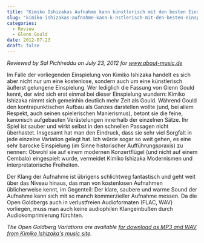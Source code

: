 ```yaml
---
title: "Kimiko Ishizakas Aufnahme kann künstlerisch mit den besten Einspielungen auf modernem Konzertflügel mithalten"
slug: "kimiko-ishizakas-aufnahme-kann-k-nstlerisch-mit-den-besten-einspielungen-auf-modernem-konzertfl-gel"
categories:
  - Review
  - Glenn Gould
date: 2012-07-23
draft: false
---
```

*Reviewed by Sal Pichireddu on July 23, 2012 for www.about-music.de*

Im Falle der vorliegenden Einspielung von Kimiko Ishizaka handelt es sich aber nicht nur um eine kostenlose, sondern auch um eine künstlerisch äußerst gelungene Einspielung. Wer lediglich die Fassung von Glenn Gould kennt, der wird sich erst einmal bei dieser Einspielung wundern: Kimiko Ishizaka nimmt sich gemeinhin deutlich mehr Zeit als Gould. Während Gould den kontrapunktischen Aufbau als Ganzes darstellen wollte (und, bei allem Respekt, auch seinen spielerischen Manierismus), betont sie die feine, kanonisch aufgebauten Verästelungen innerhalb der einzelnen Sätze. Ihr Spiel ist sauber und wirkt selbst in den schnellen Passagen nicht überhastet. Insgesamt hat man den Eindruck, dass sie sehr viel Sorgfalt in jede einzelne Variation gelegt hat. Ich würde sogar so weit gehen, es eine sehr barocke Einspielung (im Sinne historischer Aufführungspraxis) zu nennen: Obwohl sie auf einem modernen Konzertflügel (und nicht auf einem Cembalo) eingespielt wurde, vermeidet Kimiko Ishizaka Modernismen und interpretatorische Freiheiten.

Der Klang der Aufnahme ist übrigens schlichtweg fantastisch und geht weit über das Niveau hinaus, das man von kostenlosen Aufnahmen üblicherweise kennt, im Gegenteil: Der klare, saubere und warme Sound der Aufnahme kann sich mit so manch kommerzieller Aufnahme messen. Da die Open Goldbergs auch in verlustfreien Audioformaten (FLAC, WAV) vorliegen, muss man auch keine audiophilen Klangeinbußen durch Audiokomprimierung fürchten.

<em>The Open Goldberg Variations are available [for download as MP3 and WAV from Kimiko Ishizaka's music site](https://music.kimiko-pianko.com).</em>


